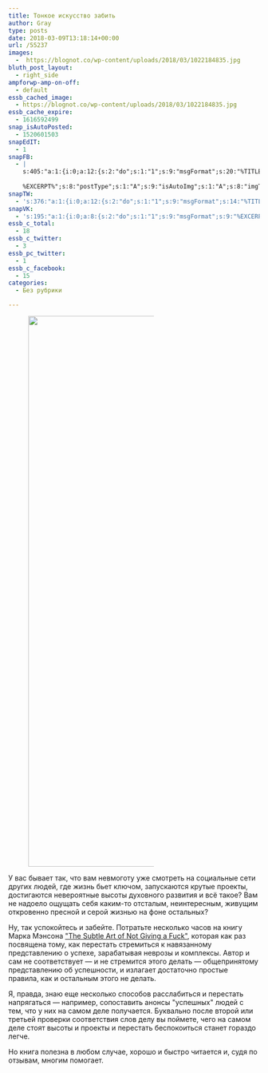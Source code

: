 ```yaml
---
title: Тонкое искусство забить
author: Gray
type: posts
date: 2018-03-09T13:18:14+00:00
url: /55237
images:
  -  https://blognot.co/wp-content/uploads/2018/03/1022184835.jpg
bluth_post_layout:
  - right_side
ampforwp-amp-on-off:
  - default
essb_cached_image:
  - https://blognot.co/wp-content/uploads/2018/03/1022184835.jpg
essb_cache_expire:
  - 1616592499
snap_isAutoPosted:
  - 1520601503
snapEdIT:
  - 1
snapFB:
  - |
    s:405:"a:1:{i:0;a:12:{s:2:"do";s:1:"1";s:9:"msgFormat";s:20:"%TITLE%
    
    %EXCERPT%";s:8:"postType";s:1:"A";s:9:"isAutoImg";s:1:"A";s:8:"imgToUse";s:0:"";s:9:"isAutoURL";s:1:"A";s:8:"urlToUse";s:0:"";s:4:"doFB";i:0;s:8:"isPosted";s:1:"1";s:4:"pgID";s:32:"133222213376133_1845259188839085";s:7:"postURL";s:62:"http://www.facebook.com/133222213376133/posts/1845259188839085";s:5:"pDate";s:19:"2018-03-09 13:18:21";}}";
snapTW:
  - 's:376:"a:1:{i:0;a:12:{s:2:"do";s:1:"1";s:9:"msgFormat";s:14:"%TITLE%  %URL%";s:8:"attchImg";s:1:"1";s:9:"isAutoImg";s:1:"A";s:8:"imgToUse";s:0:"";s:9:"isAutoURL";s:1:"A";s:8:"urlToUse";s:0:"";s:4:"doTW";i:0;s:8:"isPosted";s:1:"1";s:4:"pgID";s:18:"972099275378348034";s:7:"postURL";s:53:"https://twitter.com/gray_ru/status/972099275378348034";s:5:"pDate";s:19:"2018-03-09 13:18:23";}}";'
snapVK:
  - 's:195:"a:1:{i:0;a:8:{s:2:"do";s:1:"1";s:9:"msgFormat";s:9:"%EXCERPT%";s:8:"postType";s:1:"I";s:9:"isAutoImg";s:1:"A";s:8:"imgToUse";s:0:"";s:9:"isAutoURL";s:1:"A";s:8:"urlToUse";s:0:"";s:4:"doVK";i:0;}}";'
essb_c_total:
  - 18
essb_c_twitter:
  - 3
essb_pc_twitter:
  - 1
essb_c_facebook:
  - 15
categories:
  - Без рубрики

---
```






<figure class="wp-block-image alignleft" style="max-width:50%">

[<img data-attachment-id="55239" data-permalink="https://blognot.co/55237/attachment/1022184835" data-orig-file="https://i2.wp.com/blognot.co/wp-content/uploads/2018/03/1022184835.jpg?fit=805%2C1200&ssl=1" data-orig-size="805,1200" data-comments-opened="1" data-image-meta="{&quot;aperture&quot;:&quot;0&quot;,&quot;credit&quot;:&quot;&quot;,&quot;camera&quot;:&quot;&quot;,&quot;caption&quot;:&quot;&quot;,&quot;created_timestamp&quot;:&quot;0&quot;,&quot;copyright&quot;:&quot;&quot;,&quot;focal_length&quot;:&quot;0&quot;,&quot;iso&quot;:&quot;0&quot;,&quot;shutter_speed&quot;:&quot;0&quot;,&quot;title&quot;:&quot;&quot;,&quot;orientation&quot;:&quot;0&quot;}" data-image-title="1022184835" data-image-description="" data-medium-file="https://i2.wp.com/blognot.co/wp-content/uploads/2018/03/1022184835.jpg?fit=201%2C300&ssl=1" data-large-file="https://i2.wp.com/blognot.co/wp-content/uploads/2018/03/1022184835.jpg?fit=687%2C1024&ssl=1" width="740" height="1103" src="https://i2.wp.com/blognot.co/wp-content/uploads/2018/03/1022184835.jpg?resize=740%2C1103&#038;ssl=1" alt="" class="wp-image-55239" srcset="https://i2.wp.com/blognot.co/wp-content/uploads/2018/03/1022184835.jpg?w=805&ssl=1 805w, https://i2.wp.com/blognot.co/wp-content/uploads/2018/03/1022184835.jpg?resize=201%2C300&ssl=1 201w, https://i2.wp.com/blognot.co/wp-content/uploads/2018/03/1022184835.jpg?resize=768%2C1145&ssl=1 768w, https://i2.wp.com/blognot.co/wp-content/uploads/2018/03/1022184835.jpg?resize=687%2C1024&ssl=1 687w, https://i2.wp.com/blognot.co/wp-content/uploads/2018/03/1022184835.jpg?resize=335%2C500&ssl=1 335w, https://i2.wp.com/blognot.co/wp-content/uploads/2018/03/1022184835.jpg?resize=537%2C800&ssl=1 537w, https://i2.wp.com/blognot.co/wp-content/uploads/2018/03/1022184835.jpg?resize=800%2C1193&ssl=1 800w" sizes="(max-width: 740px) 100vw, 740px" data-recalc-dims="1" />][1]</figure> 

У вас бывает так, что вам невмоготу уже смотреть на социальные сети других людей, где жизнь бьет ключом, запускаются крутые проекты, достигаются невероятные высоты духовного развития и всё такое? Вам не надоело ощущать себя каким-то отсталым, неинтересным, живущим откровенно пресной и серой жизнью на фоне остальных?

Ну, так успокойтесь и забейте. Потратьте несколько часов на книгу Марка Мэнсона ["The Subtle Art of Not Giving a Fuck"][1], которая как раз посвящена тому, как перестать стремиться к навязанному представлению о успехе, зарабатывая неврозы и комплексы. Автор и сам не соответствует — и не стремится этого делать — общепринятому представлению об успешности, и излагает достаточно простые правила, как и остальным этого не делать.

Я, правда, знаю еще несколько способов расслабиться и перестать напрягаться — например, сопоставить анонсы "успешных" людей с тем, что у них на самом деле получается. Буквально после второй или третьей проверки соответствия слов делу вы поймете, чего на самом деле стоят высоты и проекты и перестать беспокоиться станет гораздо легче.

Но книга полезна в любом случае, хорошо и быстро читается и, судя по отзывам, многим помогает.

 [1]: https://www.litres.ru/mark-menson/tonkoe-iskusstvo-pofigizma-paradoksalnyy-sposob-zhit-schastlivo/?lfrom=185352